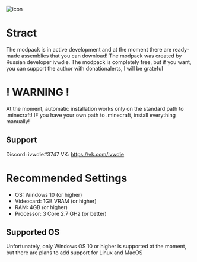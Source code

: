 ![icon](https://user-images.githubusercontent.com/110092150/181596839-77dab6f9-642f-41df-81af-7cb8f2fb8cc6.png)

# Stract
The modpack is in active development and at the moment there are ready-made assemblies that you can download! 
The modpack was created by Russian developer ivwdie. The modpack is completely free, but if you want, you can support the author with donationalerts, I will be grateful

# ! WARNING !
At the moment, automatic installation works only on the standard path to .minecraft! IF you have your own path to .minecraft, install everything manually!

## Support

Discord: ivwdie#3747
VK: https://vk.com/ivwdie

# Recommended Settings

- OS: Windows 10 (or higher)
- Videocard: 1GB VRAM (or higher)
- RAM: 4GB (or higher)
- Processor: 3 Core 2.7 GHz (or better)

## Supported OS
Unfortunately, only Windows OS 10 or higher is supported at the moment, but there are plans to add support for Linux and MacOS
